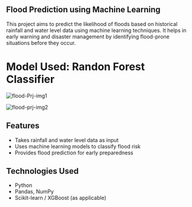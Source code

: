 ## Flood Prediction using Machine Learning

This project aims to predict the likelihood of floods based on historical rainfall and water level data using machine learning techniques. It helps in early warning and disaster management by identifying flood-prone situations before they occur.

# Model Used: Randon Forest Classifier

![flood-Prj-img1](https://github.com/user-attachments/assets/9a93bfb8-4a54-4693-86df-986438565f8b)

![flood-prj-img2](https://github.com/user-attachments/assets/d4416a86-b2d2-463e-a73a-7270d3eb582e)


## Features

- Takes rainfall and water level data as input
- Uses machine learning models to classify flood risk
- Provides flood prediction for early preparedness


## Technologies Used

- Python
- Pandas, NumPy
- Scikit-learn / XGBoost (as applicable)
